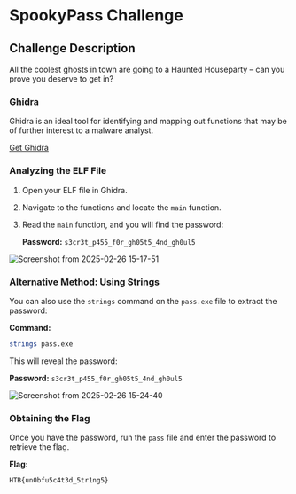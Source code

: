 # SpookyPass Challenge

## Challenge Description

All the coolest ghosts in town are going to a Haunted Houseparty – can you prove you deserve to get in?

### Ghidra
Ghidra is an ideal tool for identifying and mapping out functions that may be of further interest to a malware analyst.

[Get Ghidra](https://github.com/NationalSecurityAgency/ghidra/releases)

### Analyzing the ELF File
1. Open your ELF file in Ghidra.
2. Navigate to the functions and locate the `main` function.
3. Read the `main` function, and you will find the password:
   
   **Password:** `s3cr3t_p455_f0r_gh05t5_4nd_gh0ul5`

![Screenshot from 2025-02-26 15-17-51](https://github.com/user-attachments/assets/6aec4558-fab9-4ef3-88e7-f8a5c8e98196)

### Alternative Method: Using Strings
You can also use the `strings` command on the `pass.exe` file to extract the password:

**Command:**
```sh
strings pass.exe
```

This will reveal the password:

**Password:** `s3cr3t_p455_f0r_gh05t5_4nd_gh0ul5`

![Screenshot from 2025-02-26 15-24-40](https://github.com/user-attachments/assets/4428180e-3cc3-4bf3-bc19-53541d4d07cb)

### Obtaining the Flag
Once you have the password, run the `pass` file and enter the password to retrieve the flag.

**Flag:**
```
HTB{un0bfu5c4t3d_5tr1ng5}
```
